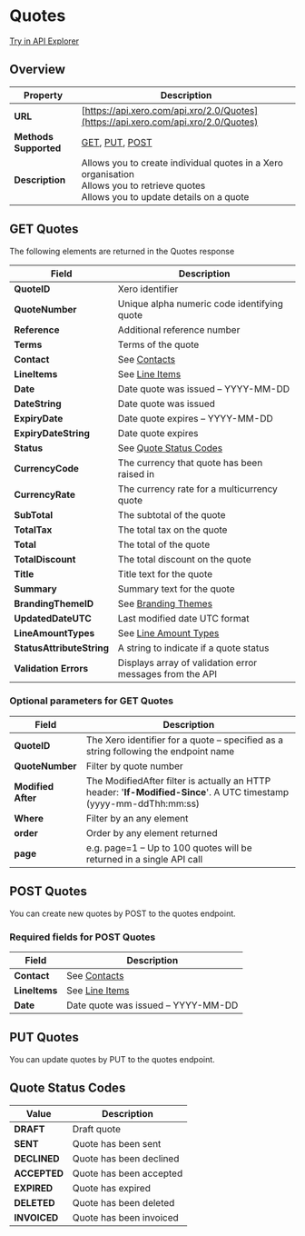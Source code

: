 # Quotes

[Try in API Explorer](https://api-explorer.xero.com/accounting/quotes)

## Overview

| Property | Description |
|----------|-------------|
| **URL** | [https://api.xero.com/api.xro/2.0/Quotes](https://api.xero.com/api.xro/2.0/Quotes) |
| **Methods Supported** | [GET](#get-quotes), [PUT](#put-quotes), [POST](#post-quotes) |
| **Description** | Allows you to create individual quotes in a Xero organisation<br/>Allows you to retrieve quotes<br/>Allows you to update details on a quote |

## GET Quotes

The following elements are returned in the Quotes response

| Field | Description |
|-------|-------------|
| **QuoteID** | Xero identifier |
| **QuoteNumber** | Unique alpha numeric code identifying quote |
| **Reference** | Additional reference number |
| **Terms** | Terms of the quote |
| **Contact** | See [Contacts](/documentation/api/accounting/contacts) |
| **LineItems** | See [Line Items](/documentation/api/accounting/types#line-items) |
| **Date** | Date quote was issued – YYYY-MM-DD |
| **DateString** | Date quote was issued |
| **ExpiryDate** | Date quote expires – YYYY-MM-DD |
| **ExpiryDateString** | Date quote expires |
| **Status** | See [Quote Status Codes](#quote-status-codes) |
| **CurrencyCode** | The currency that quote has been raised in |
| **CurrencyRate** | The currency rate for a multicurrency quote |
| **SubTotal** | The subtotal of the quote |
| **TotalTax** | The total tax on the quote |
| **Total** | The total of the quote |
| **TotalDiscount** | The total discount on the quote |
| **Title** | Title text for the quote |
| **Summary** | Summary text for the quote |
| **BrandingThemeID** | See [Branding Themes](/documentation/api/accounting/brandingthemes) |
| **UpdatedDateUTC** | Last modified date UTC format |
| **LineAmountTypes** | See [Line Amount Types](/documentation/api/accounting/types#line-amount-types) |
| **StatusAttributeString** | A string to indicate if a quote status |
| **Validation Errors** | Displays array of validation error messages from the API |

### Optional parameters for GET Quotes

| Field | Description |
|-------|-------------|
| **QuoteID** | The Xero identifier for a quote – specified as a string following the endpoint name |
| **QuoteNumber** | Filter by quote number |
| **Modified After** | The ModifiedAfter filter is actually an HTTP header: '**If-Modified-Since**'. A UTC timestamp (yyyy-mm-ddThh:mm:ss) |
| **Where** | Filter by an any element |
| **order** | Order by any element returned |
| **page** | e.g. page=1 – Up to 100 quotes will be returned in a single API call |

## POST Quotes

You can create new quotes by POST to the quotes endpoint.

### Required fields for POST Quotes

| Field | Description |
|-------|-------------|
| **Contact** | See [Contacts](/documentation/api/accounting/contacts) |
| **LineItems** | See [Line Items](/documentation/api/accounting/types#line-items) |
| **Date** | Date quote was issued – YYYY-MM-DD |

## PUT Quotes

You can update quotes by PUT to the quotes endpoint.

## Quote Status Codes

| Value | Description |
|-------|-------------|
| **DRAFT** | Draft quote |
| **SENT** | Quote has been sent |
| **DECLINED** | Quote has been declined |
| **ACCEPTED** | Quote has been accepted |
| **EXPIRED** | Quote has expired |
| **DELETED** | Quote has been deleted |
| **INVOICED** | Quote has been invoiced |